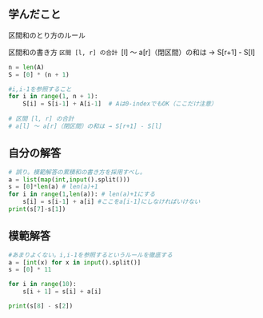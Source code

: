 

## 学んだこと
区間和のとり方のルール

区間和の書き方
`区間 [l, r] の合計
`[l] 〜 a[r]（閉区間）の和は → S[r+1] - S[l]
```python
n = len(A)
S = [0] * (n + 1)

#i,i-1を参照すること
for i in range(1, n + 1):
    S[i] = S[i-1] + A[i-1]  # Aは0-indexでもOK（ここだけ注意）
　　
# 区間 [l, r] の合計
# a[l] 〜 a[r]（閉区間）の和は → S[r+1] - S[l]
```



## 自分の解答
```python
# 誤り。模範解答の累積和の書き方を採用すべし。
a = list(map(int,input().split()))
s = [0]*len(a) # len(a)+1
for i in range(1,len(a)): # len(a)+1にする
    s[i] = s[i-1] + a[i] #ここをa[i-1]にしなければいけない
print(s[7]-s[1])
```

## 模範解答
```python
#あまりよくない。i,i-1を参照するというルールを徹底する
a = [int(x) for x in input().split()]
s = [0] * 11

for i in range(10):
    s[i + 1] = s[i] + a[i]

print(s[8] - s[2])
```